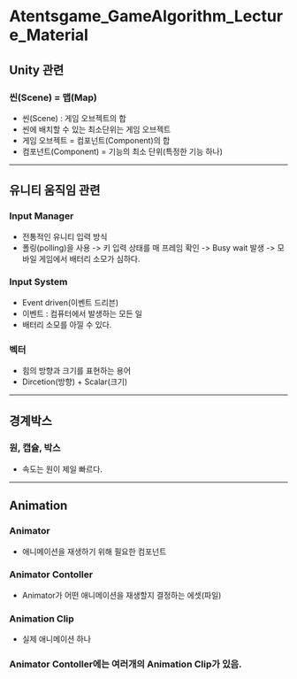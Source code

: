 # Atentsgame_GameAlgorithm_Lecture_Material

## Unity 관련

### 씬(Scene) = 맵(Map)
- 씬(Scene) : 게임 오브젝트의 합
- 씬에 배치할 수 있는 최소단위는 게임 오브젝트
- 게임 오브젝트 = 컴포넌트(Component)의 합
- 컴포넌트(Component) = 기능의 최소 단위(특정한 기능 하나)

***

## 유니티 움직임 관련
### Input Manager
- 전통적인 유니티 입력 방식
- 폴링(polling)을 사용 -> 키 입력 상태를 매 프레임 확인 -> Busy wait 발생 -> 모바일 게임에서 배터리 소모가 심하다.

### Input System
- Event driven(이벤트 드리븐)
- 이벤트 : 컴퓨터에서 발생하는 모든 일
- 배터리 소모를 아낄 수 있다.

### 벡터
- 힘의 방향과 크기를 표현하는 용어
- Dircetion(방향) + Scalar(크기)

***

## 경계박스

### 원, 캡슐, 박스
- 속도는 원이 제일 빠르다.

***

## Animation

### Animator
- 애니메이션을 재생하기 위해 필요한 컴포넌트

### Animator Contoller
- Animator가 어떤 애니메이션을 재생할지 결정하는 에셋(파일)

### Animation Clip
- 실제 애니메이션 하나

### Animator Contoller에는 여러개의 Animation Clip가 있음.
